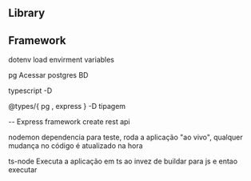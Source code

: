 ## Library

## Framework

dotenv
    load envirment variables

pg 
    Acessar postgres BD

typescript -D

@types/{ pg , express } -D
    tipagem 
    
--
Express
    framework
    create rest api 

nodemon
    dependencia para teste, roda a aplicação "ao vivo", qualquer mudança no código é atualizado na hora

ts-node
    Executa a aplicação em ts ao invez de buildar para js e entao executar
